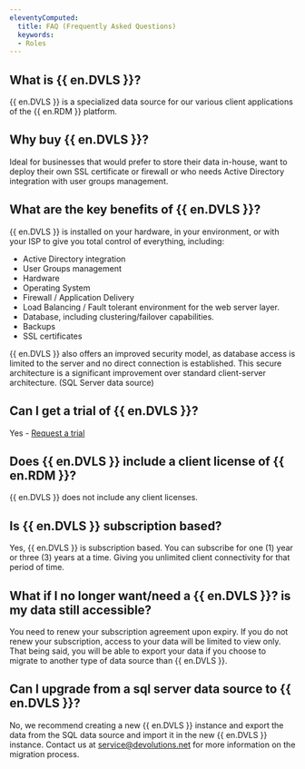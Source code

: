 ```yaml
---
eleventyComputed:
  title: FAQ (Frequently Asked Questions)
  keywords:
  - Roles
---
```

## What is {{ en.DVLS }}?

{{ en.DVLS }} is a specialized data source for our various client applications of the {{ en.RDM }} platform. 

## Why buy {{ en.DVLS }}?

Ideal for businesses that would prefer to store their data in-house, want to deploy their own SSL certificate or firewall or who needs Active Directory integration with user groups management. 

## What are the key benefits of {{ en.DVLS }}?

{{ en.DVLS }} is installed on your hardware, in your environment, or with your ISP to give you total control of everything, including:  

* Active Directory integration 
* User Groups management 
* Hardware 
* Operating System 
* Firewall / Application Delivery 
* Load Balancing / Fault tolerant environment for the web server layer. 
* Database, including clustering/failover capabilities. 
* Backups 
* SSL certificates  

{{ en.DVLS }} also offers an improved security model, as database access is limited to the server and no direct connection is established. This secure architecture is a significant improvement over standard client-server architecture. (SQL Server data source) 

## Can I get a trial of {{ en.DVLS }}?

Yes - [Request a trial](http://server.devolutions.net/Home/Trial) 

## Does {{ en.DVLS }} include a client license of {{ en.RDM }}?

{{ en.DVLS }} does not include any client licenses. 

## Is {{ en.DVLS }} subscription based?

Yes, {{ en.DVLS }} is subscription based. You can subscribe for one (1) year or three (3) years at a time. Giving you unlimited client connectivity for that period of time. 

## What if I no longer want/need a {{ en.DVLS }}? is my data still accessible?

You need to renew your subscription agreement upon expiry. If you do not renew your subscription, access to your data will be limited to view only. That being said, you will be able to export your data if you choose to migrate to another type of data source than {{ en.DVLS }}. 

## Can I upgrade from a sql server data source to {{ en.DVLS }}?

No, we recommend creating a new {{ en.DVLS }} instance and export the data from the SQL data source and import it in the new {{ en.DVLS }} instance. Contact us at [service@devolutions.net](mailto:service@devolutions.net) for more information on the migration process. 
